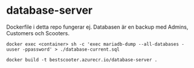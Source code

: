 # database-server

Dockerfile i detta repo fungerar ej.
Databasen är en backup med Admins, Customers och Scooters.

```
docker exec <container> sh -c 'exec mariadb-dump --all-databases -uuser -ppassword' > ./database-current.sql
```

```
docker build -t bestscooter.azurecr.io/database-server .
```
